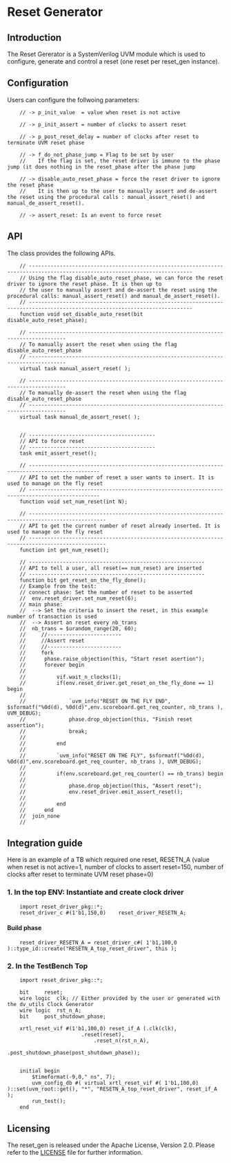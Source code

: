 # Reset Generator

## Introduction

The Reset Gererator is a SystemVerilog UVM module which is used to configure, generate and control a reset (one reset per reset_gen instance).

## Configuration

Users can configure the follwoing parameters:
```
	// -> p_init_value  = value when reset is not active
	
	// -> p_init_assert = number of clocks to assert reset
	
	// -> p_post_reset_delay = number of clocks after reset to terminate UVM reset phase
	
	// -> f_do_not_phase_jump = Flag to be set by user 
	//    If the flag is set, the reset driver is immune to the phase jump (it does nothing in the reset_phase after the phase jump
	
	// -> disable_auto_reset_phase = force the reset driver to ignore the reset phase
	//    It is then up to the user to manually assert and de-assert the reset using the procedural calls : manual_assert_reset() and manual_de_assert_reset().

	// -> assert_reset: Is an event to force reset 
```

## API

The class provides the following APIs.

```
	// ---------------------------------------------------------------------------------------------------------------------------
	// Using the flag disable_auto_reset_phase, we can force the reset driver to ignore the reset phase. It is then up to
	// the user to manually assert and de-assert the reset using the procedural calls: manual_assert_reset() and manual_de_assert_reset().
	// ---------------------------------------------------------------------------------------------------------------------------
	function void set_disable_auto_reset(bit disable_auto_reset_phase);
```

```
	// ----------------------------------------------------------------------------------
	// To manually assert the reset when using the flag disable_auto_reset_phase
	// ----------------------------------------------------------------------------------
	virtual task manual_assert_reset( );
```

```
	// ----------------------------------------------------------------------------------
	// To manually de-assert the reset when using the flag disable_auto_reset_phase
	// ----------------------------------------------------------------------------------
	virtual task manual_de_assert_reset( );
```

```

	// -----------------------------------------
	// API to force reset 
	// -----------------------------------------
	task emit_assert_reset();
```

```
	// ---------------------------------------------------------------------------------------------
	// API to set the number of reset a user wants to insert. It is used to manage on the fly reset
	// ---------------------------------------------------------------------------------------------
	function void set_num_reset(int N);
```

```
	// -----------------------------------------------------------------------------------------------
	// API to get the current number of reset already inserted. It is used to manage on the fly reset
	// -----------------------------------------------------------------------------------------------
	function int get_num_reset();
```

```
	// ---------------------------------------------------------
	// API to tell a user, all reset(== num_reset) are inserted 
	// ---------------------------------------------------------
	function bit get_reset_on_the_fly_done();
	// Example from the test: 
	// connect phase: Set the number of reset to be asserted  
	//	env.reset_driver.set_num_reset(6);
	// main phase:
	//	--> Set the criteria to insert the reset, in this example number of transaction is used
	//	--> Assert an reset every nb_trans 
	//	nb_trans = $urandom_range(20, 60);
	//     //------------------------
	//     //Assert reset  
	//     //------------------------
	//     fork 
	//		phase.raise_objection(this, "Start reset asertion");
	//		forever begin
	//	
	//			vif.wait_n_clocks(1); 
	//			if(env.reset_driver.get_reset_on_the_fly_done == 1) begin
	//	
	//				`uvm_info("RESET ON THE FLY END", $sformatf("%0d(d), %0d(d)",env.scoreboard.get_req_counter, nb_trans ), UVM_DEBUG);    
	//				phase.drop_objection(this, "Finish reset assertion");
	//				break;
	//	
	//			end
	//
	//			`uvm_info("RESET ON THE FLY", $sformatf("%0d(d), %0d(d)",env.scoreboard.get_req_counter, nb_trans ), UVM_DEBUG);
	//	
	//			if(env.scoreboard.get_req_counter() == nb_trans) begin
	//
	//				phase.drop_objection(this, "Assert reset");
	//				env.reset_driver.emit_assert_reset();
	//
	//			end
	//		end
	//	join_none
	//              
```


## Integration guide

Here is an example of a TB which required one reset, RESETN_A (value when reset is not active=1, number of clocks to assert reset=150, number of clocks after reset to terminate UVM reset phase=0)

### 1. In the top ENV: Instantiate and create clock driver
```
	import reset_driver_pkg::*;
	reset_driver_c #(1'b1,150,0)	reset_driver_RESETN_A;
```

#### Build phase	
```
	reset_driver_RESETN_A = reset_driver_c#( 1'b1,100,0 )::type_id::create("RESETN_A_top_reset_driver", this );
```

### 2. In the TestBench Top
```
	import reset_driver_pkg::*;
	
	bit		reset;
	wire logic	clk; // Either provided by the user or generated with the dv_utils Clock Generator
	wire logic	rst_n_A;
	bit		post_shutdown_phase;	
	
	xrtl_reset_vif #(1'b1,100,0) reset_if_A (.clk(clk),
						.reset(reset),
    						.reset_n(rst_n_A),                                       
    						.post_shutdown_phase(post_shutdown_phase));
   
   
	initial begin
		$timeformat(-9,0," ns", 7);
		uvm_config_db #( virtual xrtl_reset_vif #( 1'b1,100,0) )::set(uvm_root::get(), "*", "RESETN_A_top_reset_driver", reset_if_A );
		run_test();
	end  
```

## Licensing
The reset_gen is released under the Apache License, Version 2.0.
Please refer to the [LICENSE](LICENSE) file for further information.
